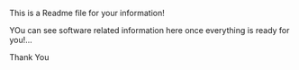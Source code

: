 This is a Readme file for your information!

YOu can see software related information here once everything is ready for you!...

Thank You